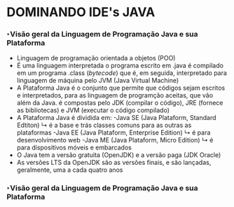 # DOMINANDO IDE's JAVA

### ‣Visão geral da Linguagem de Programação Java e sua Plataforma

- Linguagem de programação orientada a objetos (POO)
- É uma linguagem interpretada 
	o programa escrito em .java é compilado em um programa .class (*bytecode*) que é, em seguida, interpretado para linguagem de máquina pelo JVM (Java Virtual Machine)
- A Plataforma Java é o conjunto que permite que códigos sejam escritos e interpretados, para as linguagem de programção aceitas, que vão além da Java.
	é compostas pelo JDK (compilar o código), JRE (fornece as bibliotecas) e JVM (executar o código compilado)
- A Plataforma Java é dividida em:
	-Java SE (Java Plataform, Standard Edtiton)
	 ↳ é a base e trás classes comuns para as outras as plataformas
	-Java EE (Java Plataform, Enterprise Edition)
	 ↳ é para desenvolvimento web
	-Java ME (Java Plataform, Micro Edition)
	 ↳ é para dispositivos móveis e embarcados
- O Java tem a versão gratuita (OpenJDK) e a versão paga (JDK Oracle)
- As versões LTS da OpenJDK são as versões finais, e são lançadas, geralmente, uma a cada quatro anos

### ‣Visão geral da Linguagem de Programação Java e sua Plataforma
